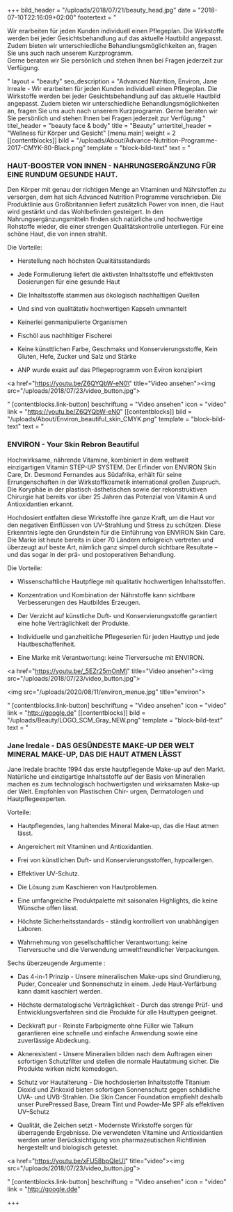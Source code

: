 +++
bild_header = "/uploads/2018/07/21/beauty_head.jpg"
date = "2018-07-10T22:16:09+02:00"
footertext = "<p>Wir erarbeiten für jeden Kunden individuell einen Pflegeplan. Die Wirkstoffe werden bei jeder Gesichtsbehandlung auf das aktuelle Hautbild angepasst. Zudem bieten wir unterschiedliche Behandlungsmöglichkeiten an, fragen Sie uns auch nach unserem Kurzprogramm.<br>Gerne beraten wir Sie persönlich und stehen Ihnen bei Fragen jederzeit zur Verfügung.</p>"
layout = "beauty"
seo_description = "Advanced Nutrition, Environ, Jane Irreale -  Wir erarbeiten für jeden Kunden individuell einen Pflegeplan. Die Wirkstoffe werden bei jeder Gesichtsbehandlung auf das aktuelle Hautbild angepasst. Zudem bieten wir unterschiedliche Behandlungsmöglichkeiten an, fragen Sie uns auch nach unserem Kurzprogramm.  Gerne beraten wir Sie persönlich und stehen Ihnen bei Fragen jederzeit zur Verfügung."
titel_header = "beauty face & body"
title = "Beauty"
untertitel_header = "Wellness für Körper und Gesicht"
[menu.main]
weight = 2
[[contentblocks]]
bild = "/uploads/About/Advance-Nutrition-Programme-2017-CMYK-80-Black.png"
template = "block-bild-text"
text = "<h3>HAUT-BOOSTER VON INNEN - NAHRUNGSERGÄNZUNG FÜR EINE RUNDUM GESUNDE HAUT.</h3><p>Den Körper mit genau der richtigen Menge an Vitaminen und Nährstoffen zu versorgen, dem hat sich Advanced Nutrition Programme verschrieben. Die Produktlinie aus Großbritannien liefert zusätzlich Power von innen, die Haut wird gestärkt und das Wohlbefinden gesteigert. In den Nahrungsergänzungsmitteln finden sich natürliche und hochwertige Rohstoffe wieder, die einer strengen Qualitätskontrolle unterliegen. Für eine schöne Haut, die von innen strahlt.</p><p>Die Vorteile:</p><ul><li><p>Herstellung nach höchsten Qualitätsstandards</p></li><li><p>Jede Formulierung liefert die aktivsten Inhaltsstoffe und effektivsten Dosierungen für eine gesunde Haut</p></li><li><p>Die Inhaltsstoffe stammen aus ökologisch nachhaltigen Quellen</p></li><li><p>Und sind von qualitätativ hochwertigen Kapseln ummantelt</p></li><li><p>Keinerlei genmanipulierte Organismen</p></li><li><p>Fischöl aus nachhltiger Fischerei</p></li><li><p>Keine künsttlichen Farbe, Geschmaks und Konservierungsstoffe, Kein Gluten, Hefe, Zucker und Salz und Stärke</p></li><li><p>ANP wurde exakt auf das Pflegeprogramm von Eviron konzipiert</p></li></ul><p><a href=\"https://youtu.be/Z6QYQbW-eN0\" title=\"Video ansehen\"><img src=\"/uploads/2018/07/23/video_button.jpg\"></a></p>"
[contentblocks.link-button]
beschriftung = "Video ansehen"
icon = "video"
link = "https://youtu.be/Z6QYQbW-eN0"
[[contentblocks]]
bild = "/uploads/About/Environ_beautiful_skin_CMYK.png"
template = "block-bild-text"
text = "<h3>ENVIRON - Your Skin Rebron Beautiful</h3><p>Hochwirksame, nährende Vitamine, kombiniert in dem weltweit einzigartigen Vitamin STEP-UP SYSTEM. Der Erfinder von ENVIRON Skin Care, Dr. Desmond Fernandes aus Südafrika, erhält für seine Errungenschaften in der Wirkstoffkosmetik international großen Zuspruch. Die Koryphäe in der plastisch-ästhetischen sowie der rekonstruktiven Chirurgie hat bereits vor über 25 Jahren das Potenzial von Vitamin A und Antioxidantien erkannt.</p><p>Hochdosiert entfalten diese Wirkstoffe ihre ganze Kraft, um die Haut vor den negativen Einflüssen von UV-Strahlung und Stress zu schützen. Diese Erkenntnis legte den Grundstein für die Einführung von ENVIRON Skin Care. Die Marke ist heute bereits in über 70 Ländern erfolgreich vertreten und überzeugt auf beste Art, nämlich ganz simpel durch sichtbare Resultate – und das sogar in der prä- und postoperativen Behandlung.</p><p>Die Vorteile:</p><ul><li><p>Wissenschaftliche Hautpflege mit qualitativ hochwertigen Inhaltsstoffen.</p></li><li><p>Konzentration und Kombination der Nährstoffe kann sichtbare Verbesserungen des Hautbildes Erzeugen.</p></li><li><p>Der Verzicht auf künstliche Duft- und Konservierungsstoffe garantiert eine hohe Verträglichkeit der Produkte.</p></li><li><p>Individuelle und ganzheitliche Pflegeserien für jeden Hauttyp und jede Hautbeschaffenheit.</p></li><li><p>Eine Marke mit Verantwortung: keine Tierversuche mit ENVIRON.</p></li></ul><p><a href=\"https://youtu.be/_5EZr25mOnM\" title=\"Video ansehen\"><img src=\"/uploads/2018/07/23/video_button.jpg\"></a></p><p><img src=\"/uploads/2020/08/11/environ_menue.jpg\" title=\"environ\"></p>"
[contentblocks.link-button]
beschriftung = "Video ansehen"
icon = "video"
link = "http://google.de"
[[contentblocks]]
bild = "/uploads/Beauty/LOGO_SCM_Gray_NEW.png"
template = "block-bild-text"
text = "<h3>Jane Iredale - DAS GESÜNDESTE MAKE-UP DER WELT MINERAL MAKE-UP, DAS DIE HAUT ATMEN LÄSST</h3><p>Jane Iredale brachte 1994 das erste hautpflegende Make-up auf den Markt. Natürliche und einzigartige Inhaltsstoffe auf der Basis von Mineralien machen es zum technologisch hochwertigsten und wirksamsten Make-up der Welt. Empfohlen von Plastischen Chir- urgen, Dermatologen und Hautpflegeexperten.</p><p>Vorteile:</p><ul><li><p>Hautpflegendes, lang haltendes Mineral Make-up, das die Haut atmen lässt.</p></li><li><p>Angereichert mit Vitaminen und Antioxidantien.</p></li><li><p>Frei von künstlichen Duft- und Konservierungsstoffen, hypoallergen.</p></li><li><p>Effektiver UV-Schutz.</p></li><li><p>Die Lösung zum Kaschieren von Hautproblemen.</p></li><li><p>Eine umfangreiche Produktpalette mit saisonalen Highlights, die keine Wünsche offen lässt.</p></li><li><p>Höchste Sicherheitsstandards - ständig kontrolliert von unabhängigen Laboren.</p></li><li><p>Wahrnehmung von gesellschaftlicher Verantwortung: keine Tierversuche und die Verwendung umweltfreundlicher Verpackungen.</p></li></ul><p>Sechs überzeugende Argumente :</p><ul><li><p>Das 4-in-1 Prinzip - Unsere mineralischen Make-ups sind Grundierung, Puder, Concealer und Sonnenschutz in einem. Jede Haut-Verfärbung kann damit kaschiert werden.</p></li><li><p>Höchste dermatologische Verträglichkeit - Durch das strenge Prüf- und Entwicklungsverfahren sind die Produkte für alle Hauttypen geeignet.</p></li><li><p>Deckkraft pur - Reinste Farbpigmente ohne Füller wie Talkum garantieren eine schnelle und einfache Anwendung sowie eine zuverlässige Abdeckung.</p></li><li><p>Akneresistent - Unsere Mineralien bilden nach dem Auftragen einen sofortigen Schutzfilter und stellen die normale Hautatmung sicher. Die Produkte wirken nicht komedogen.</p></li><li><p>Schutz vor Hautalterung - Die hochdosierten Inhaltsstoffe Titanium Dioxid und Zinkoxid bieten sofortigen Sonnenschutz gegen schädliche UVA- und UVB-Strahlen. Die Skin Cancer Foundation empfiehlt deshalb unser PurePressed Base, Dream Tint und Powder-Me SPF als effektiven UV–Schutz</p></li><li><p>Qualität, die Zeichen setzt - Modernste Wirkstoffe sorgen für überragende Ergebnisse. Die verwendeten Vitamine und Antioxidantien werden unter Berücksichtigung von pharmazeutischen Richtlinien hergestellt und biologisch getestet.</p></li></ul><p><a href=\"https://youtu.be/xFU58bpQleU\" title=\"video\"><img src=\"/uploads/2018/07/23/video_button.jpg\"></a></p>"
[contentblocks.link-button]
beschriftung = "Video ansehen"
icon = "video"
link = "http://google.dde"

+++
